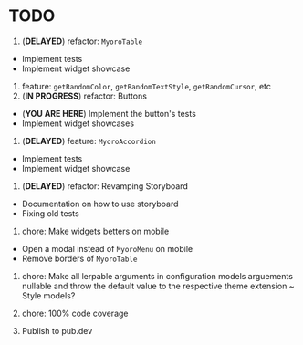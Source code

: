 # TODO

1. (**DELAYED**) refactor: `MyoroTable`

- Implement tests
- Implement widget showcase

1. feature: `getRandomColor`, `getRandomTextStyle`, `getRandomCursor`, etc
1. (**IN PROGRESS**) refactor: Buttons

- (**YOU ARE HERE**) Implement the button's tests
- Implement widget showcases

1. (**DELAYED**) feature: `MyoroAccordion`

- Implement tests
- Implement widget showcase

1. (**DELAYED**) refactor: Revamping Storyboard

- Documentation on how to use storyboard
- Fixing old tests

1. chore: Make widgets betters on mobile

- Open a modal instead of `MyoroMenu` on mobile
- Remove borders of `MyoroTable`

1. chore: Make all lerpable arguments in configuration models arguements nullable and throw the default value to the respective theme extension ~ Style models?

1. chore: 100% code coverage
1. Publish to pub.dev

